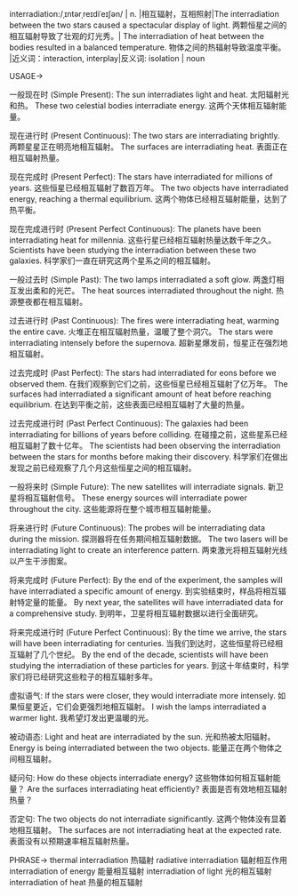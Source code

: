 interradiation:/ˌɪntərˌreɪdiˈeɪʃən/ | n. |相互辐射，互相照射|The interradiation between the two stars caused a spectacular display of light. 两颗恒星之间的相互辐射导致了壮观的灯光秀。| The interradiation of heat between the bodies resulted in a balanced temperature. 物体之间的热辐射导致温度平衡。 |近义词：interaction, interplay|反义词: isolation | noun


USAGE->

一般现在时 (Simple Present):
The sun interradiates light and heat.  太阳辐射光和热。
These two celestial bodies interradiate energy. 这两个天体相互辐射能量。

现在进行时 (Present Continuous):
The two stars are interradiating brightly. 两颗星星正在明亮地相互辐射。
The surfaces are interradiating heat. 表面正在相互辐射热量。

现在完成时 (Present Perfect):
The stars have interradiated for millions of years. 这些恒星已经相互辐射了数百万年。
The two objects have interradiated energy, reaching a thermal equilibrium.  这两个物体已经相互辐射能量，达到了热平衡。

现在完成进行时 (Present Perfect Continuous):
The planets have been interradiating heat for millennia.  这些行星已经相互辐射热量达数千年之久。
Scientists have been studying the interradiation between these two galaxies. 科学家们一直在研究这两个星系之间的相互辐射。

一般过去时 (Simple Past):
The two lamps interradiated a soft glow. 两盏灯相互发出柔和的光芒。
The heat sources interradiated throughout the night. 热源整夜都在相互辐射。

过去进行时 (Past Continuous):
The fires were interradiating heat, warming the entire cave. 火堆正在相互辐射热量，温暖了整个洞穴。
The stars were interradiating intensely before the supernova. 超新星爆发前，恒星正在强烈地相互辐射。


过去完成时 (Past Perfect):
The stars had interradiated for eons before we observed them. 在我们观察到它们之前，这些恒星已经相互辐射了亿万年。
The surfaces had interradiated a significant amount of heat before reaching equilibrium. 在达到平衡之前，这些表面已经相互辐射了大量的热量。

过去完成进行时 (Past Perfect Continuous):
The galaxies had been interradiating for billions of years before colliding.  在碰撞之前，这些星系已经相互辐射了数十亿年。
The scientists had been observing the interradiation between the stars for months before making their discovery. 科学家们在做出发现之前已经观察了几个月这些恒星之间的相互辐射。


一般将来时 (Simple Future):
The new satellites will interradiate signals. 新卫星将相互辐射信号。
These energy sources will interradiate power throughout the city. 这些能源将在整个城市相互辐射能量。


将来进行时 (Future Continuous):
The probes will be interradiating data during the mission. 探测器将在任务期间相互辐射数据。
The two lasers will be interradiating light to create an interference pattern.  两束激光将相互辐射光线以产生干涉图案。

将来完成时 (Future Perfect):
By the end of the experiment, the samples will have interradiated a specific amount of energy. 到实验结束时，样品将相互辐射特定量的能量。
By next year, the satellites will have interradiated data for a comprehensive study. 到明年，卫星将相互辐射数据以进行全面研究。


将来完成进行时 (Future Perfect Continuous):
By the time we arrive, the stars will have been interradiating for centuries. 当我们到达时，这些恒星将已经相互辐射了几个世纪。
By the end of the decade, scientists will have been studying the interradiation of these particles for years. 到这十年结束时，科学家们将已经研究这些粒子的相互辐射多年。


虚拟语气:
If the stars were closer, they would interradiate more intensely. 如果恒星更近，它们会更强烈地相互辐射。
I wish the lamps interradiated a warmer light. 我希望灯发出更温暖的光。


被动语态:
Light and heat are interradiated by the sun. 光和热被太阳辐射。
Energy is being interradiated between the two objects. 能量正在两个物体之间相互辐射。

疑问句:
How do these objects interradiate energy? 这些物体如何相互辐射能量？
Are the surfaces interradiating heat efficiently? 表面是否有效地相互辐射热量？

否定句:
The two objects do not interradiate significantly. 这两个物体没有显着地相互辐射。
The surfaces are not interradiating heat at the expected rate. 表面没有以预期速率相互辐射热量。


PHRASE->
thermal interradiation 热辐射
radiative interradiation 辐射相互作用
interradiation of energy 能量相互辐射
interradiation of light 光的相互辐射
interradiation of heat 热量的相互辐射
